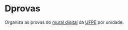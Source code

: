 # Dprovas

Organiza as provas do [mural digital](https://drive.google.com/drive/folders/0Bz6vOaKzI4Jla3VTakV4dy1rWDg) da [UFPE](https://www.ufpe.br/)
por unidade.
